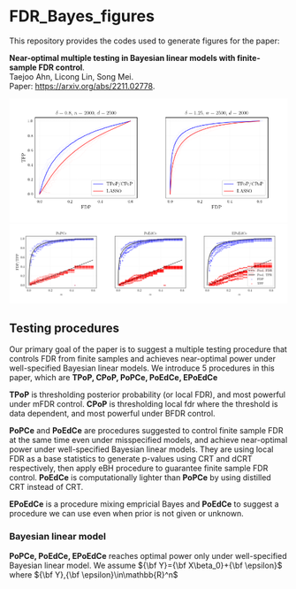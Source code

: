 # FDR_Bayes_figures
 
This repository provides the codes used to generate figures for the paper:

**Near-optimal multiple testing in Bayesian linear models with finite-sample FDR control**.  
Taejoo Ahn, Licong Lin, Song Mei.  
Paper: https://arxiv.org/abs/2211.02778.

![](fig1.png)
![](fig2.png)


## Testing procedures

Our primary goal of the paper is to suggest a multiple testing procedure that controls FDR from finite samples and achieves near-optimal power under
well-specified Bayesian linear models. We introduce 5 procedures in this paper, which are **TPoP, CPoP, PoPCe, PoEdCe, EPoEdCe**

**TPoP** is thresholding posterior probability (or local FDR), and most powerful under mFDR control.
**CPoP** is thresholding local fdr where the threshold is data dependent, and most powerful under BFDR control.

**PoPCe** and **PoEdCe** are procedures suggested to control finite sample FDR at the same time even under misspecified models, and achieve near-optimal power under well-specified Bayesian linear models. They are using local FDR as a base statistics to generate p-values using CRT and dCRT respectively, then apply eBH procedure to guarantee finite sample FDR control. **PoEdCe** is computationally lighter than **PoPCe** by using distilled CRT instead of CRT.

**EPoEdCe** is a procedure mixing empricial Bayes and **PoEdCe** to suggest a procedure we can use even when prior is not given or unknown. 

### Bayesian linear model

**PoPCe, PoEdCe, EPoEdCe** reaches optimal power only under well-specified Bayesian linear model. We assume ${\bf Y}={\bf X\beta_0}+{\bf \epsilon}$ where ${\bf Y},{\bf \epsilon}\in\mathbb{R}^n$
